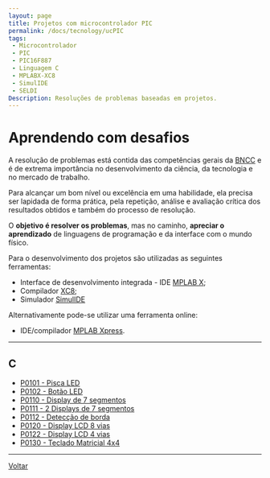 ```yaml
---
layout: page
title: Projetos com microcontrolador PIC
permalink: /docs/tecnology/ucPIC
tags:
 - Microcontrolador
 - PIC
 - PIC16F887
 - Linguagem C
 - MPLABX-XC8
 - SimulIDE
 - SELDI
Description: Resoluções de problemas baseadas em projetos.
---
```


# Aprendendo com desafios

A resolução de problemas está contida das competências gerais da [BNCC]({{site.baseurl}}/docs/#2-pensamento-científico-criativo-e-crítico) e é de extrema importância no desenvolvimento da ciência, da tecnologia e no mercado de trabalho.

Para alcançar um bom nível ou excelência em uma habilidade, ela precisa ser lapidada de forma prática, pela repetição, análise e avaliação crítica dos resultados obtidos e também do processo de resolução.

O **objetivo é resolver os problemas**, mas no caminho, **apreciar o aprendizado** de linguagens de programação e da interface com o mundo físico.

Para o desenvolvimento dos projetos são utilizadas as seguintes ferramentas:

* Interface de desenvolvimento integrada - IDE [MPLAB X](https://www.microchip.com/mplab/mplab-x-ide);
* Compilador [XC8](https://www.microchip.com/mplab/compilers);
* Simulador [SimulIDE](https://www.simulide.com/p/downloads.html)

Alternativamente pode-se utilizar uma ferramenta online: 
* IDE/compilador [MPLAB Xpress](https://www.microchip.com/mplab/mplab-xpress).

<hr/>

## C
* [P0101 - Pisca LED]({{site.baseurl}}/2020/P0101-piscaLED)
* [P0102 - Botão LED]({{site.baseurl}}/2020/P0102-botaoLED)
* [P0110 - Display de 7 segmentos]({{site.baseurl}}/2020/P0110-disp7seg)
* [P0111 - 2 Displays de 7 segmentos]({{site.baseurl}}/2020/P0111-disp7segX2)
* [P0112 - Detecção de borda]({{site.baseurl}}/2020/P0112-bordaBotaoPulsador)
* [P0120 - Display LCD 8 vias]({{site.baseurl}}/2020/P0120-dispLCD8vias)
* [P0122 - Display LCD 4 vias]({{site.baseurl}}/2020/P0122-dispLCD4vias)
* [P0130 - Teclado Matricial 4x4]({{site.baseurl}}/2020/P0130-teclado4x4)

<hr/>

[Voltar]({{site.baseurl}}/docs/tecnologia)
